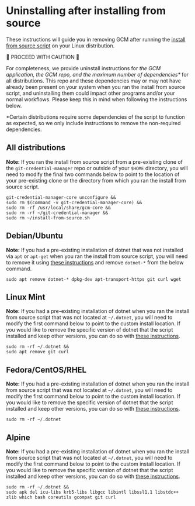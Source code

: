# Uninstalling after installing from source

These instructions will guide you in removing GCM after running the [install from source script](../src/linux/Packaging.Linux/install-from-source.sh) on your Linux distribution.

:rotating_light: PROCEED WITH CAUTION :rotating_light:

For completeness, we provide uninstall instructions for _the GCM application, the GCM repo, and the maximum number of dependencies*_ for all distributions. This repo and these dependencies may or may not have already been present on your system when you ran the install from source script, and uninstalling them could impact other programs and/or your normal workflows. Please keep this in mind when following the instructions below.

*Certain distributions require some dependencies of the script to function as expected, so we only include instructions to remove the non-required dependencies.

## All distributions

**Note:** If you ran the install from source script from a pre-existing clone of the `git-credential-manager` repo or outside of your `$HOME` directory, you will need to modify the final two commands below to point to the location of your pre-existing clone or the directory from which you ran the install from source script.

```console
git-credential-manager-core unconfigure &&
sudo rm $(command -v git-credential-manager-core) &&
sudo rm -rf /usr/local/share/gcm-core &&
sudo rm -rf ~/git-credential-manager &&
sudo rm ~/install-from-source.sh
```

## Debian/Ubuntu

**Note:** If you had a pre-existing installation of dotnet that was not installed via `apt` or `apt-get` when you ran the install from source script, you will need to remove it using [these instructions](https://docs.microsoft.com/en-us/dotnet/core/install/remove-runtime-sdk-versions?pivots=os-linux#uninstall-net) and remove `dotnet-*` from the below command.

```console
sudo apt remove dotnet-* dpkg-dev apt-transport-https git curl wget
```

## Linux Mint

**Note:** If you had a pre-existing installation of dotnet when you ran the install from source script that was not located at `~/.dotnet`, you will need to modify the first command below to point to the custom install location. If you would like to remove the specific version of dotnet that the script installed and keep other versions, you can do so with [these instructions](https://docs.microsoft.com/en-us/dotnet/core/install/remove-runtime-sdk-versions?pivots=os-linux#uninstall-net).

```console
sudo rm -rf ~/.dotnet &&
sudo apt remove git curl
```

## Fedora/CentOS/RHEL

**Note:** If you had a pre-existing installation of dotnet when you ran the install from source script that was not located at `~/.dotnet`, you will need to modify the first command below to point to the custom install location. If you would like to remove the specific version of dotnet that the script installed and keep other versions, you can do so with [these instructions](https://docs.microsoft.com/en-us/dotnet/core/install/remove-runtime-sdk-versions?pivots=os-linux#uninstall-net).

```console
sudo rm -rf ~/.dotnet
```

## Alpine

**Note:** If you had a pre-existing installation of dotnet when you ran the install from source script that was not located at `~/.dotnet`, you will need to modify the first command below to point to the custom install location. If you would like to remove the specific version of dotnet that the script installed and keep other versions, you can do so with [these instructions](https://docs.microsoft.com/en-us/dotnet/core/install/remove-runtime-sdk-versions?pivots=os-linux#uninstall-net).

```console
sudo rm -rf ~/.dotnet &&
sudo apk del icu-libs krb5-libs libgcc libintl libssl1.1 libstdc++ zlib which bash coreutils gcompat git curl
```
